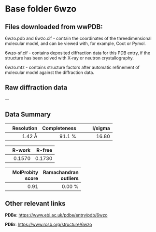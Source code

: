 # Base folder 6wzo

## Files downloaded from wwPDB:

6wzo.pdb and 6wzo.cif - contain the coordinates of the threedimensional molecular model, and can be viewed with, for example, Coot or Pymol.

6wzo-sf.cif - contains deposited diffraction data for this PDB entry, if the structure has been solved with X-ray or neutron crystallography.

6wzo.mtz - contains structure factors after automatic refinement of molecular model against the diffraction data.

## Raw diffraction data

--<br> 

## Data Summary
|   | Resolution | Completeness| I/sigma |
|---|-------------:|----------------:|--------------:|
|   |1.42 Å|91.1  %|<img width=50/>16.80|

|   | **R-work**| **R-free**   
|---|-------------:|----------------:|           
||  0.1570|  0.1730|

|   |**MolProbity<br>score**| **Ramachandran<br>outliers** 
|---|-------------:|----------------:|
||  0.91|  0.00 %|

 

 



## Other relevant links 
**PDBe**:  https://www.ebi.ac.uk/pdbe/entry/pdb/6wzo
 
**PDBr**: https://www.rcsb.org/structure/6wzo 

